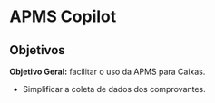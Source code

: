# APMS Copilot
## Objetivos
**Objetivo Geral:** facilitar o uso da APMS para Caixas.
- Simplificar a coleta de dados dos comprovantes.
